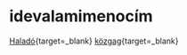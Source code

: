 # idevalamimenocím

[Haladó](https://unidebhu-my.sharepoint.com/:f:/g/personal/ben_komjathy_mailbox_unideb_hu/Eqw-XOioIYVLuLXFl55eJHIBaibPDtF5JNGCP4dxZbGHYA?e=eJicW9 "Click to open"){target=_blank}
[közgag](https://unidebhu-my.sharepoint.com/:f:/g/personal/ben_komjathy_mailbox_unideb_hu/EroWu96dbolCipyJzhVNbL4BLfY0J1icaIKSvBSgU-8uJQ?e=1xyIjG "Click to open"){target=_blank}
